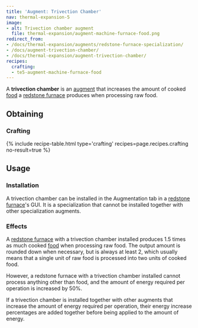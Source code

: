 ```yaml
---
title: 'Augment: Trivection Chamber'
nav: thermal-expansion-5
image:
- alt: Trivection chamber augment
  file: thermal-expansion/augment-machine-furnace-food.png
redirect_from:
- /docs/thermal-expansion/augments/redstone-furnace-specialization/
- /docs/augment-trivection-chamber/
- /docs/thermal-expansion/augment-trivection-chamber/
recipes:
  crafting:
  - te5-augment-machine-furnace-food
---
```


A **trivection chamber** is an [augment](/docs/thermal-expansion-5/augments/) that increases the
amount of cooked [food](https://minecraft.gamepedia.com/Food) a [redstone
furnace](/docs/thermal-expansion-5/redstone-furnace/) produces when processing raw food.


Obtaining
---------

### Crafting
{% include recipe-table.html type='crafting' recipes=page.recipes.crafting no-result=true %}


Usage
-----

### Installation
A trivection chamber can be installed in the Augmentation tab in a [redstone
furnace](/docs/thermal-expansion-5/redstone-furnace/)'s GUI. It is a specialization that cannot be
installed together with other specialization augments.

### Effects
A [redstone furnace](/docs/thermal-expansion-5/redstone-furnace/) with a trivection chamber
installed produces 1.5 times as much cooked
[food](https://minecraft.gamepedia.com/Food) when processing raw food. The
output amount is rounded down when necessary, but is always at least 2, which
usually means that a single unit of raw food is processed into two units of
cooked food.

However, a redstone furnace with a trivection chamber installed cannot process
anything other than food, and the amount of energy required per operation is
increased by 50%.

If a trivection chamber is installed together with other augments that increase
the amount of energy required per operation, their energy increase percentages
are added together before being applied to the amount of energy.
